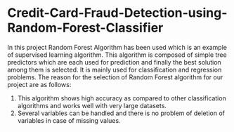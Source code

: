 # Credit-Card-Fraud-Detection-using-Random-Forest-Classifier

In this project Random Forest Algorithm has been used which is an example of supervised learning algorithm. This algorithm is composed of simple tree predictors which are each used for prediction and finally the best solution among them is selected. It is mainly used for classification and regression problems. The reason for the selection of Random Forest algorithm for our project are as follows:
1. This algorithm shows high accuracy as compared to other classification algorithms and works well with very large datasets.
2. Several variables can be handled and there is no problem of deletion of variables in case of missing values.
